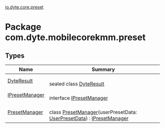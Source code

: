 [io.dyte.core.preset](index.md)

# Package com.dyte.mobilecorekmm.preset

## Types

| Name | Summary |
|---|---|
| [DyteResult](-dyte-result/index.md) | <br/>sealed class [DyteResult](-dyte-result/index.md) |
| [IPresetManager](-i-preset-manager/index.md) | <br/>interface [IPresetManager](-i-preset-manager/index.md) |
| [PresetManager](-preset-manager/index.md) | <br/>class [PresetManager](-preset-manager/index.md)(userPresetData: [UserPresetData](../com.dyte.mobilecorekmm.network.models/-user-preset-data/index.md)) : [IPresetManager](-i-preset-manager/index.md) |
